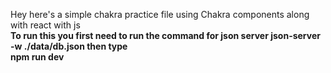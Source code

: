 Hey here's a simple chakra practice file using Chakra components along with react with js <br>
<b>To run this you first need to run the command for json server<b>
json-server -w ./data/db.json
then type <br> npm run dev
